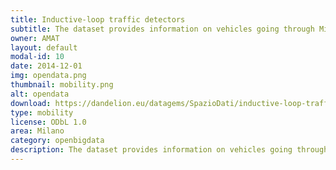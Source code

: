 ```yaml
---
title: Inductive-loop traffic detectors
subtitle: The dataset provides information on vehicles going through Milan as detected by inductive-loops that are spread throughout the area of the city. Data has been collected from 01/11/2013 to 11/12/2013 
owner: AMAT
layout: default
modal-id: 10
date: 2014-12-01
img: opendata.png
thumbnail: mobility.png
alt: opendata
download: https://dandelion.eu/datagems/SpazioDati/inductive-loop-traffic-detectors/resource/
type: mobility
license: ODbL 1.0
area: Milano
category: openbigdata
description: The dataset provides information on vehicles going through Milan as detected by inductive-loops that are spread throughout the area of the city. Data has been collected from 01/11/2013 to 11/12/2013.<br/>The inductive-loop detectors are sensors and are part of a traffic monitoring system in Milan that records data every time a vehicle passes over the sensor. These data have been aggregated over time intervals of 5 minutes and provide information on the number of transits made by vehicles that passed through and the average recorded speed within each interval.<br/>Temporal Aggregation 5 minutes.
---
```

